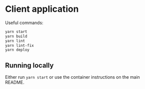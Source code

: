 # Client application

Useful commands:

```sh
yarn start
yarn build
yarn lint
yarn lint-fix
yarn deploy
```

## Running locally

Either run `yarn start` or use the container instructions on the main README.
